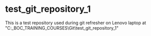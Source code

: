 # test_git_repository_1
This is a test repository used during git refresher on Lenovo laptop at "C:\_BOC\_TRAINING_COURSES\Git\test_git_repository_1"

